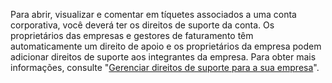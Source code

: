 Para abrir, visualizar e comentar em tíquetes associados a uma conta corporativa, você deverá ter os direitos de suporte da conta. Os proprietários das empresas e gestores de faturamento têm automaticamente um direito de apoio e os proprietários da empresa podem adicionar direitos de suporte aos integrantes da empresa. Para obter mais informações, consulte "[Gerenciar direitos de suporte para a sua empresa](/github/setting-up-and-managing-your-enterprise/managing-users-in-your-enterprise/managing-support-entitlements-for-your-enterprise)".
